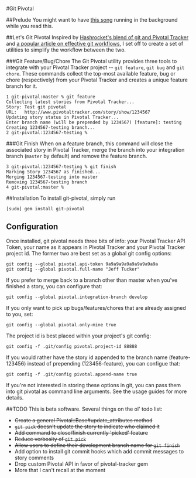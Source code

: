 #Git Pivotal

##Prelude
You might want to have [this song](http://www.dailymotion.com/video/x9vzh0_olivia-newton-john-lets-get-physica_music) running in the background while you read this.

##Let's Git Pivotal
Inspired by [Hashrocket's blend of git and Pivotal Tracker](http://reinh.com/blog/2009/03/02/a-git-workflow-for-agile-teams.html) and [a popular article on effective git workflows](http://nvie.com/archives/323), I set off to create a set of utilities to simplify the workflow between the two.

###Git Feature/Bug/Chore
The Git Pivotal utility provides three tools to integrate with your Pivotal Tracker project -- `git feature`, `git bug` and `git chore`.  These commands collect the top-most available feature, bug or chore (respectively) from your Pivotal Tracker and creates a unique feature branch for it.

    1 git-pivotal:master % git feature
    Collecting latest stories from Pivotal Tracker...
    Story: Test git pivotal
    URL:   http://www.pivotaltracker.com/story/show/1234567
    Updating story status in Pivotal Tracker...
    Enter branch name (will be prepended by 1234567) [feature]: testing
    Creating 1234567-testing branch...
    2 git-pivotal:1234567-testing %
    
###Git Finish
When on a feature branch, this command will close the associated story in Pivotal Tracker, merge the branch into your integration branch (`master` by default) and remove the feature branch.

    3 git-pivotal:1234567-testing % git finish
    Marking Story 1234567 as finished...
    Merging 1234567-testing into master
    Removing 1234567-testing branch
    4 git-pivotal:master %

##Installation
To install git-pivotal, simply run

    [sudo] gem install git-pivotal

<h2 id="config">Configuration</h2>
Once installed, git pivotal needs three bits of info: your Pivotal Tracker API Token, your name as it appears in Pivotal Tracker and your Pivotal Tracker project id.  The former two are best set as a global git config options:

    git config --global pivotal.api-token 9a9a9a9a9a9a9a9a9a9a
    git config --global pivotal.full-name "Jeff Tucker"

If you prefer to merge back to a branch other than master when you've finished a story, you can configure that:

    git config --global pivotal.integration-branch develop

If you only want to pick up bugs/features/chores that are already assigned to you, set:

    git config --global pivotal.only-mine true

The project id is best placed within your project's git config:

    git config -f .git/config pivotal.project-id 88888

If you would rather have the story id appended to the branch name (feature-123456) instead of prepending (123456-feature), you can configue that:

    git config -f .git/config pivotal.append-name true

If you're not interested in storing these options in git, you can pass them into git pivotal as command line arguments.  See the usage guides for more details.

##TODO
This is beta software.  Several things on the ol' todo list:

* <del>Create a general Pivotal::Base#update_attributes method</del>
* <del>`git pick` doesn't update the story to indicate who claimed it</del>
* <del>Add command to close/finish currently 'picked' feature</del>
* <del>Reduce verbosity of `git pick`</del>
* <del>Allow users to define their development branch name for `git finish`</del>
* Add option to install git commit hooks which add commit messages to story comments
* Drop custom Pivotal API in favor of pivotal-tracker gem
* More that I can't recall at the moment

